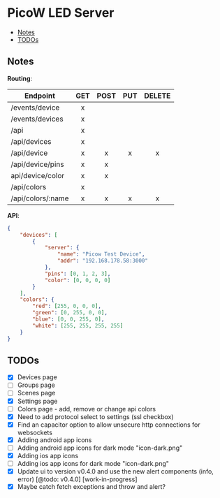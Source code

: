 # PicoW LED Server

- [Notes](#notes)
- [TODOs](#todos)

<a id="notes"></a>

## Notes

**Routing**:

| Endpoint          | GET | POST | PUT | DELETE |
| ----------------- | :-: | :--: | :-: | :----: |
| /events/device    |  x  |      |     |        |
| /events/devices   |  x  |      |     |        |
| /api              |  x  |      |     |        |
| /api/devices      |  x  |      |     |        |
| /api/device       |  x  |  x   |  x  |   x    |
| /api/device/pins  |  x  |  x   |     |        |
| api/device/color  |  x  |  x   |     |        |
| /api/colors       |  x  |      |     |        |
| /api/colors/:name |  x  |  x   |  x  |   x    |

**API**:

```json
{
    "devices": [
        {
            "server": {
                "name": "Picow Test Device",
                "addr": "192.168.178.58:3000"
            },
            "pins": [0, 1, 2, 3],
            "color": [0, 0, 0, 0]
        }
    ],
    "colors": {
        "red": [255, 0, 0, 0],
        "green": [0, 255, 0, 0],
        "blue": [0, 0, 255, 0],
        "white": [255, 255, 255, 255]
    }
}
```

<a id="todos"></a>

## TODOs

- [x] Devices page
- [ ] Groups page
- [ ] Scenes page
- [x] Settings page
- [ ] Colors page - add, remove or change api colors
- [x] Need to add protocol select to settings (ssl checkbox)
- [x] Find an capacitor option to allow unsecure http connections for websockets
- [x] Adding android app icons
- [ ] Adding android app icons for dark mode "icon-dark.png"
- [x] Adding ios app icons
- [ ] Adding ios app icons for dark mode "icon-dark.png"
- [x] Update ui to version v0.4.0 and use the new alert components (info, error) [@todo: v0.4.0] [work-in-progress]
- [x] Maybe catch fetch exceptions and throw and alert?
